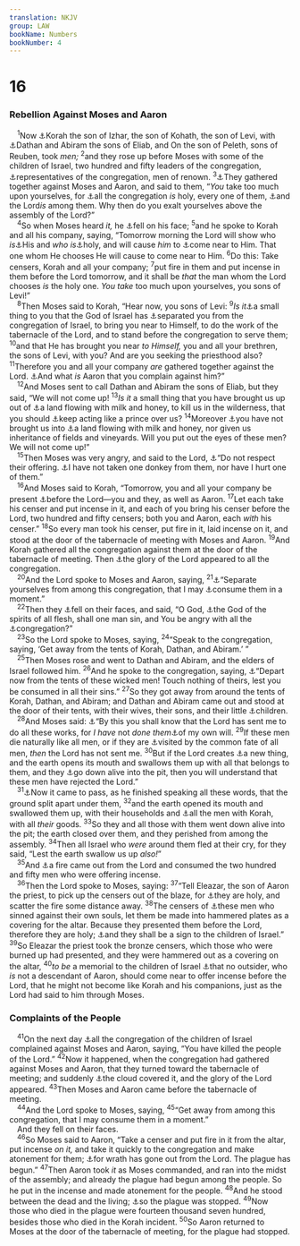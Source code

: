 ```yaml
---
translation: NKJV
group: LAW
bookName: Numbers 
bookNumber: 4
---
```


<div class="title"><h1>16</h1><h3>Rebellion Against Moses and Aaron</h3></div>
<span class="verse dan_16_1"> <sup>1</sup>Now <a data-toggle="tooltip" data-placement="bottom" title="Ex. 6:21">⚓</a>Korah the son of Izhar, the son of Kohath, the son of Levi, with <a data-toggle="tooltip" data-placement="bottom" title="Num. 26:9; Deut. 11:6">⚓</a>Dathan and Abiram the sons of Eliab, and On the son of Peleth, sons of Reuben, took <i>men;</i></span>
<span class="verse dan_16_2"><sup>2</sup>and they rose up before Moses with some of the children of Israel, two hundred and fifty leaders of the congregation, <a data-toggle="tooltip" data-placement="bottom" title="Num. 1:16; 26:9">⚓</a>representatives of the congregation, men of renown. </span>
<span class="verse dan_16_3"><sup>3</sup><a data-toggle="tooltip" data-placement="bottom" title="Num. 12:2; 14:2; Ps. 106:16">⚓</a>They gathered together against Moses and Aaron, and said to them, “<i>You</i> take too much upon yourselves, for <a data-toggle="tooltip" data-placement="bottom" title="Ex. 19:6">⚓</a>all the congregation <i>is</i> holy, every one of them, <a data-toggle="tooltip" data-placement="bottom" title="Ex. 29:45">⚓</a>and the Lord<i>is</i> among them. Why then do you exalt yourselves above the assembly of the Lord?”<br/></span>
<span class="verse dan_16_4"> <sup>4</sup>So when Moses heard <i>it,</i> he <a data-toggle="tooltip" data-placement="bottom" title="Num. 14:5; 20:6">⚓</a>fell on his face; </span>
<span class="verse dan_16_5"><sup>5</sup>and he spoke to Korah and all his company, saying, “Tomorrow morning the Lord will show who <i>is</i><a data-toggle="tooltip" data-placement="bottom" title="(2 Tim. 2:19)">⚓</a>His and <i>who</i> <i>is</i><a data-toggle="tooltip" data-placement="bottom" title="Lev. 21:6–8, 12">⚓</a>holy, and will cause <i>him</i> to <a data-toggle="tooltip" data-placement="bottom" title="Ezek. 40:46; 44:15, 16">⚓</a>come near to Him. That one whom He chooses He will cause to come near to Him. </span>
<span class="verse dan_16_6"><sup>6</sup>Do this: Take censers, Korah and all your company; </span>
<span class="verse dan_16_7"><sup>7</sup>put fire in them and put incense in them before the Lord tomorrow, and it shall be <i>that</i> the man whom the Lord chooses <i>is</i> the holy one. <i>You</i> <i>take</i> too much upon yourselves, you sons of Levi!”<br/></span>
<span class="verse dan_16_8"> <sup>8</sup>Then Moses said to Korah, “Hear now, you sons of Levi: </span>
<span class="verse dan_16_9"><sup>9</sup><i>Is</i> <i>it</i><a data-toggle="tooltip" data-placement="bottom" title="1 Sam. 18:23; Is. 7:13">⚓</a>a small thing to you that the God of Israel has <a data-toggle="tooltip" data-placement="bottom" title="Num. 3:41, 45; 8:13–16; Deut. 10:8">⚓</a>separated you from the congregation of Israel, to bring you near to Himself, to do the work of the tabernacle of the Lord, and to stand before the congregation to serve them; </span>
<span class="verse dan_16_10"><sup>10</sup>and that He has brought you near <i>to</i> <i>Himself,</i> you and all your brethren, the sons of Levi, with you? And are you seeking the priesthood also? </span>
<span class="verse dan_16_11"><sup>11</sup>Therefore you and all your company <i>are</i> gathered together against the Lord. <a data-toggle="tooltip" data-placement="bottom" title="Ex. 16:7, 8">⚓</a>And what <i>is</i> Aaron that you complain against him?”<br/></span>
<span class="verse dan_16_12"> <sup>12</sup>And Moses sent to call Dathan and Abiram the sons of Eliab, but they said, “We will not come up! </span>
<span class="verse dan_16_13"><sup>13</sup><i>Is</i> <i>it</i> a small thing that you have brought us up out of <a data-toggle="tooltip" data-placement="bottom" title="Ex. 16:3; Num. 11:4–6">⚓</a>a land flowing with milk and honey, to kill us in the wilderness, that you should <a data-toggle="tooltip" data-placement="bottom" title="Ex. 2:14; Acts 7:27, 35">⚓</a>keep acting like a prince over us? </span>
<span class="verse dan_16_14"><sup>14</sup>Moreover <a data-toggle="tooltip" data-placement="bottom" title="Num. 14:1–4">⚓</a>you have not brought us into <a data-toggle="tooltip" data-placement="bottom" title="Ex. 3:8; Lev. 20:24">⚓</a>a land flowing with milk and honey, nor given us inheritance of fields and vineyards. Will you put out the eyes of these men? We will not come up!”<br/></span>
<span class="verse dan_16_15"> <sup>15</sup>Then Moses was very angry, and said to the Lord, <a data-toggle="tooltip" data-placement="bottom" title="Gen. 4:4, 5">⚓</a>“Do not respect their offering. <a data-toggle="tooltip" data-placement="bottom" title="1 Sam. 12:3; Acts 20:33">⚓</a>I have not taken one donkey from them, nor have I hurt one of them.”<br/></span>
<span class="verse dan_16_16"> <sup>16</sup>And Moses said to Korah, “Tomorrow, you and all your company be present <a data-toggle="tooltip" data-placement="bottom" title="1 Sam. 12:3, 7">⚓</a>before the Lord—you and they, as well as Aaron. </span>
<span class="verse dan_16_17"><sup>17</sup>Let each take his censer and put incense in it, and each of you bring his censer before the Lord, two hundred and fifty censers; both you and Aaron, each <i>with</i> his censer.” </span>
<span class="verse dan_16_18"><sup>18</sup>So every man took his censer, put fire in it, laid incense on it, and stood at the door of the tabernacle of meeting with Moses and Aaron. </span>
<span class="verse dan_16_19"><sup>19</sup>And Korah gathered all the congregation against them at the door of the tabernacle of meeting. Then <a data-toggle="tooltip" data-placement="bottom" title="Ex. 16:7, 10; Lev. 9:6, 23; Num. 14:10">⚓</a>the glory of the Lord appeared to all the congregation.<br/></span>
<span class="verse dan_16_20"> <sup>20</sup>And the Lord spoke to Moses and Aaron, saying, </span>
<span class="verse dan_16_21"><sup>21</sup><a data-toggle="tooltip" data-placement="bottom" title="Gen. 19:17; Jer. 51:6">⚓</a>“Separate yourselves from among this congregation, that I may <a data-toggle="tooltip" data-placement="bottom" title="Ex. 32:10; 33:5">⚓</a>consume them in a moment.”<br/></span>
<span class="verse dan_16_22"> <sup>22</sup>Then they <a data-toggle="tooltip" data-placement="bottom" title="Num. 14:5">⚓</a>fell on their faces, and said, “O God, <a data-toggle="tooltip" data-placement="bottom" title="Num. 27:16; Job 12:10; Eccl. 12:7; Heb. 12:9">⚓</a>the God of the spirits of all flesh, shall one man sin, and You be angry with all the <a data-toggle="tooltip" data-placement="bottom" title="Gen. 18:23–32; 20:4">⚓</a>congregation?”<br/></span>
<span class="verse dan_16_23"> <sup>23</sup>So the Lord spoke to Moses, saying, </span>
<span class="verse dan_16_24"><sup>24</sup>“Speak to the congregation, saying, ‘Get away from the tents of Korah, Dathan, and Abiram.’ ”<br/></span>
<span class="verse dan_16_25"> <sup>25</sup>Then Moses rose and went to Dathan and Abiram, and the elders of Israel followed him. </span>
<span class="verse dan_16_26"><sup>26</sup>And he spoke to the congregation, saying, <a data-toggle="tooltip" data-placement="bottom" title="Gen. 19:12, 14, 15, 17">⚓</a>“Depart now from the tents of these wicked men! Touch nothing of theirs, lest you be consumed in all their sins.” </span>
<span class="verse dan_16_27"><sup>27</sup>So they got away from around the tents of Korah, Dathan, and Abiram; and Dathan and Abiram came out and stood at the door of their tents, with their wives, their sons, and their little <a data-toggle="tooltip" data-placement="bottom" title="Ex. 20:5; Num. 26:11">⚓</a>children.<br/></span>
<span class="verse dan_16_28"> <sup>28</sup>And Moses said: <a data-toggle="tooltip" data-placement="bottom" title="Ex. 3:12; John 5:36">⚓</a>“By this you shall know that the Lord has sent me to do all these works, for <i>I</i> <i>have</i> not <i>done</i> <i>them</i><a data-toggle="tooltip" data-placement="bottom" title="Num. 24:13; John 5:30">⚓</a>of my own will. </span>
<span class="verse dan_16_29"><sup>29</sup>If these men die naturally like all men, or if they are <a data-toggle="tooltip" data-placement="bottom" title="Ex. 20:5; Job 35:15; Is. 10:3">⚓</a>visited by the common fate of all men, <i>then</i> the Lord has not sent me. </span>
<span class="verse dan_16_30"><sup>30</sup>But if the Lord creates <a data-toggle="tooltip" data-placement="bottom" title="Job 31:3; Is. 28:21">⚓</a>a new thing, and the earth opens its mouth and swallows them up with all that belongs to them, and they <a data-toggle="tooltip" data-placement="bottom" title="(Ps. 55:15)">⚓</a>go down alive into the pit, then you will understand that these men have rejected the Lord.”<br/></span>
<span class="verse dan_16_31"> <sup>31</sup><a data-toggle="tooltip" data-placement="bottom" title="Num. 26:10; Ps. 106:17">⚓</a>Now it came to pass, as he finished speaking all these words, that the ground split apart under them, </span>
<span class="verse dan_16_32"><sup>32</sup>and the earth opened its mouth and swallowed them up, with their households and <a data-toggle="tooltip" data-placement="bottom" title="Num. 26:11; 1 Chr. 6:22, 37">⚓</a>all the men with Korah, with all <i>their</i> goods. </span>
<span class="verse dan_16_33"><sup>33</sup>So they and all those with them went down alive into the pit; the earth closed over them, and they perished from among the assembly. </span>
<span class="verse dan_16_34"><sup>34</sup>Then all Israel who <i>were</i> around them fled at their cry, for they said, “Lest the earth swallow us up <i>also!</i>”<br/></span>
<span class="verse dan_16_35"> <sup>35</sup>And <a data-toggle="tooltip" data-placement="bottom" title="Lev. 10:2; Num. 11:1–3; 26:10; Ps. 106:18">⚓</a>a fire came out from the Lord and consumed the two hundred and fifty men who were offering incense.<br/></span>
<span class="verse dan_16_36"> <sup>36</sup>Then the Lord spoke to Moses, saying: </span>
<span class="verse dan_16_37"><sup>37</sup>“Tell Eleazar, the son of Aaron the priest, to pick up the censers out of the blaze, for <a data-toggle="tooltip" data-placement="bottom" title="Lev. 27:28">⚓</a>they are holy, and scatter the fire some distance away. </span>
<span class="verse dan_16_38"><sup>38</sup>The censers of <a data-toggle="tooltip" data-placement="bottom" title="Prov. 20:2; Hab. 2:10">⚓</a>these men who sinned against their own souls, let them be made into hammered plates as a covering for the altar. Because they presented them before the Lord, therefore they are holy; <a data-toggle="tooltip" data-placement="bottom" title="Num. 17:10; Ezek. 14:8">⚓</a>and they shall be a sign to the children of Israel.” </span>
<span class="verse dan_16_39"><sup>39</sup>So Eleazar the priest took the bronze censers, which those who were burned up had presented, and they were hammered out as a covering on the altar, </span>
<span class="verse dan_16_40"><sup>40</sup><i>to</i> <i>be</i> a memorial to the children of Israel <a data-toggle="tooltip" data-placement="bottom" title="Num. 3:10; 2 Chr. 26:18">⚓</a>that no outsider, who <i>is</i> not a descendant of Aaron, should come near to offer incense before the Lord, that he might not become like Korah and his companions, just as the Lord had said to him through Moses.<br/></span>
<div class="title"><h3>Complaints of the People</h3></div>
<span class="verse dan_16_41"> <sup>41</sup>On the next day <a data-toggle="tooltip" data-placement="bottom" title="Num. 14:2; Ps. 106:25">⚓</a>all the congregation of the children of Israel complained against Moses and Aaron, saying, “You have killed the people of the Lord.” </span>
<span class="verse dan_16_42"><sup>42</sup>Now it happened, when the congregation had gathered against Moses and Aaron, that they turned toward the tabernacle of meeting; and suddenly <a data-toggle="tooltip" data-placement="bottom" title="Ex. 40:34">⚓</a>the cloud covered it, and the glory of the Lord appeared. </span>
<span class="verse dan_16_43"><sup>43</sup>Then Moses and Aaron came before the tabernacle of meeting.<br/></span>
<span class="verse dan_16_44"> <sup>44</sup>And the Lord spoke to Moses, saying, </span>
<span class="verse dan_16_45"><sup>45</sup>“Get away from among this congregation, that I may consume them in a moment.”<br/> And they fell on their faces.<br/></span>
<span class="verse dan_16_46"> <sup>46</sup>So Moses said to Aaron, “Take a censer and put fire in it from the altar, put incense <i>on</i> <i>it,</i> and take it quickly to the congregation and make atonement for them; <a data-toggle="tooltip" data-placement="bottom" title="Lev. 10:6; Num. 18:5">⚓</a>for wrath has gone out from the Lord. The plague has begun.” </span>
<span class="verse dan_16_47"><sup>47</sup>Then Aaron took <i>it</i> as Moses commanded, and ran into the midst of the assembly; and already the plague had begun among the people. So he put in the incense and made atonement for the people. </span>
<span class="verse dan_16_48"><sup>48</sup>And he stood between the dead and the living; <a data-toggle="tooltip" data-placement="bottom" title="Num. 25:8; Ps. 106:30">⚓</a>so the plague was stopped. </span>
<span class="verse dan_16_49"><sup>49</sup>Now those who died in the plague were fourteen thousand seven hundred, besides those who died in the Korah incident. </span>
<span class="verse dan_16_50"><sup>50</sup>So Aaron returned to Moses at the door of the tabernacle of meeting, for the plague had stopped.<br/></span>
